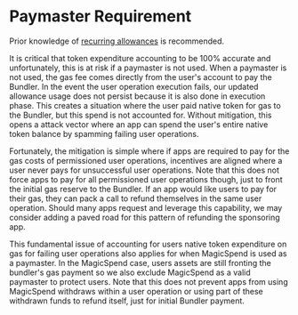 # Paymaster Requirement

Prior knowledge of [recurring allowances](./RecurringAllowance.md) is recommended.

It is critical that token expenditure accounting to be 100% accurate and unfortunately, this is at risk if a paymaster is not used. When a paymaster is not used, the gas fee comes directly from the user's account to pay the Bundler. In the event the user operation execution fails, our updated allowance usage does not persist because it is also done in execution phase. This creates a situation where the user paid native token for gas to the Bundler, but this spend is not accounted for. Without mitigation, this opens a attack vector where an app can spend the user's entire native token balance by spamming failing user operations.

Fortunately, the mitigation is simple where if apps are required to pay for the gas costs of permissioned user operations, incentives are aligned where a user never pays for unsuccessful user operations. Note that this does not force apps to pay for all permissioned user operations though, just to front the initial gas reserve to the Bundler. If an app would like users to pay for their gas, they can pack a call to refund themselves in the same user operation. Should many apps request and leverage this capability, we may consider adding a paved road for this pattern of refunding the sponsoring app.

This fundamental issue of accounting for users native token expenditure on gas for failing user operations also applies for when MagicSpend is used as a paymaster. In the MagicSpend case, users assets are still fronting the bundler's gas payment so we also exclude MagicSpend as a valid paymaster to protect users. Note that this does not prevent apps from using MagicSpend withdraws within a user operation or using part of these withdrawn funds to refund itself, just for initial Bundler payment.
